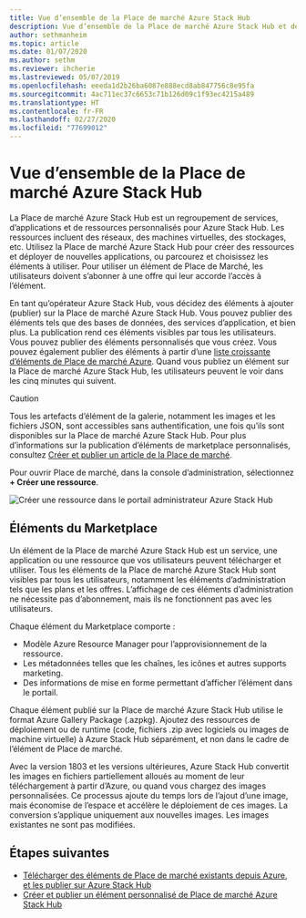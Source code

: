 ```yaml
---
title: Vue d’ensemble de la Place de marché Azure Stack Hub
description: Vue d’ensemble de la Place de marché Azure Stack Hub et de ses éléments.
author: sethmanheim
ms.topic: article
ms.date: 01/07/2020
ms.author: sethm
ms.reviewer: ihcherie
ms.lastreviewed: 05/07/2019
ms.openlocfilehash: eeeda1d2b26ba6087e888ecd8ab847756c8e95fa
ms.sourcegitcommit: 4ac711ec37c6653c71b126d09c1f93ec4215a489
ms.translationtype: HT
ms.contentlocale: fr-FR
ms.lasthandoff: 02/27/2020
ms.locfileid: "77699012"
---
```

# <a name="azure-stack-hub-marketplace-overview"></a>Vue d’ensemble de la Place de marché Azure Stack Hub

La Place de marché Azure Stack Hub est un regroupement de services, d’applications et de ressources personnalisés pour Azure Stack Hub. Les ressources incluent des réseaux, des machines virtuelles, des stockages, etc. Utilisez la Place de marché Azure Stack Hub pour créer des ressources et déployer de nouvelles applications, ou parcourez et choisissez les éléments à utiliser. Pour utiliser un élément de Place de Marché, les utilisateurs doivent s’abonner à une offre qui leur accorde l’accès à l’élément.

En tant qu’opérateur Azure Stack Hub, vous décidez des éléments à ajouter (publier) sur la Place de marché Azure Stack Hub. Vous pouvez publier des éléments tels que des bases de données, des services d’application, et bien plus. La publication rend ces éléments visibles par tous les utilisateurs. Vous pouvez publier des éléments personnalisés que vous créez. Vous pouvez également publier des éléments à partir d’une [liste croissante d’éléments de Place de marché Azure](azure-stack-marketplace-azure-items.md). Quand vous publiez un élément sur la Place de marché Azure Stack Hub, les utilisateurs peuvent le voir dans les cinq minutes qui suivent.

> [!CAUTION]  
> Tous les artefacts d’élément de la galerie, notamment les images et les fichiers JSON, sont accessibles sans authentification, une fois qu’ils sont disponibles sur la Place de marché Azure Stack Hub. Pour plus d’informations sur la publication d’éléments de marketplace personnalisés, consultez [Créer et publier un article de la Place de marché](azure-stack-create-and-publish-marketplace-item.md).

Pour ouvrir Place de marché, dans la console d’administration, sélectionnez **+ Créer une ressource**.

![Créer une ressource dans le portail administrateur Azure Stack Hub](media/azure-stack-marketplace/marketplace1.png)

## <a name="marketplace-items"></a>Éléments du Marketplace

Un élément de la Place de marché Azure Stack Hub est un service, une application ou une ressource que vos utilisateurs peuvent télécharger et utiliser. Tous les éléments de la Place de marché Azure Stack Hub sont visibles par tous les utilisateurs, notamment les éléments d’administration tels que les plans et les offres. L’affichage de ces éléments d’administration ne nécessite pas d’abonnement, mais ils ne fonctionnent pas avec les utilisateurs.

Chaque élément du Marketplace comporte :

* Modèle Azure Resource Manager pour l’approvisionnement de la ressource.
* Les métadonnées telles que les chaînes, les icônes et autres supports marketing.
* Des informations de mise en forme permettant d’afficher l’élément dans le portail.

Chaque élément publié sur la Place de marché Azure Stack Hub utilise le format Azure Gallery Package (.azpkg). Ajoutez des ressources de déploiement ou de runtime (code, fichiers .zip avec logiciels ou images de machine virtuelle) à Azure Stack Hub séparément, et non dans le cadre de l’élément de Place de marché.

Avec la version 1803 et les versions ultérieures, Azure Stack Hub convertit les images en fichiers partiellement alloués au moment de leur téléchargement à partir d’Azure, ou quand vous chargez des images personnalisées. Ce processus ajoute du temps lors de l’ajout d’une image, mais économise de l’espace et accélère le déploiement de ces images. La conversion s’applique uniquement aux nouvelles images. Les images existantes ne sont pas modifiées.

## <a name="next-steps"></a>Étapes suivantes

* [Télécharger des éléments de Place de marché existants depuis Azure, et les publier sur Azure Stack Hub](azure-stack-download-azure-marketplace-item.md)  
* [Créer et publier un élément personnalisé de Place de marché Azure Stack Hub](azure-stack-create-and-publish-marketplace-item.md)
